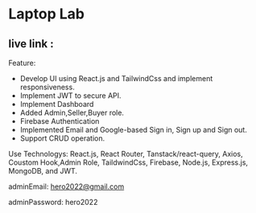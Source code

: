 # Laptop Lab
## live link : 

Feature:
- Develop UI using React.js and TailwindCss and implement responsiveness.
- Implement JWT to secure API.
- Implement Dashboard 
- Added Admin,Seller,Buyer role.
- Firebase Authentication
- Implemented Email and Google-based Sign in, Sign up and Sign out.
- Support CRUD operation.

Use Technologys:
React.js, React Router, Tanstack/react-query, Axios, Coustom Hook,Admin Role, TaildwindCss, Firebase, Node.js, Express.js, MongoDB, and JWT.


adminEmail: hero2022@gmail.com

adminPassword: hero2022
